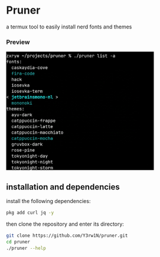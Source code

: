 # Pruner 
a termux tool to easily install nerd fonts and themes 

### Preview
<img src=".screenshots/1.jpg" width="400">

## installation and dependencies

install the following dependencies:
``` sh
pkg add curl jq -y
```

then clone the repository and enter its directory:
```sh
git clone https://github.com/Y3rw1N/pruner.git
cd pruner
./pruner --help
```
